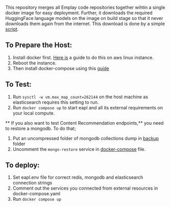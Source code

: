 This repository merges all Emplay code repositories together wihtin a single docker image for easy deployment.
Further, it downloads the required HuggingFace language models on the image on build stage so that it never downloads them again from the internet. This download is done by a simple [script](./download_hfmodels.py).

## To Prepare the Host:

1. Install docker first. [Here is](https://docs.aws.amazon.com/AmazonECS/latest/developerguide/create-container-image.html#create-container-image-install-docker) a guide to do this on aws linux instance. 
2. Reboot the instance.
3. Then install docker-compose using this [guide](https://docs.docker.com/compose/install/compose-plugin/#install-the-plugin-manually)

## To Test:

1. Run `sysctl -w vm.max_map_count=262144` on the host machine as elasticsearch requires this setting to run.
2. Run `docker compose up` to start eapl and all its external requirements on your local compute.

** If you also want to test Content Recommendation endpoints,** you need to restore a mongodb. To do that;
1. Put an uncompressed folder of mongodb collections dump in [backup](./backup/) folder
2. Uncomment the `mongo-restore` service in [docker-compose](docker-compose.yaml) file. 

## To deploy:

1. Set eapl.env file for correct redis, mongodb and elasticsearch connection strings
2. Comment out the services you connected from external resources in docker-compose.yaml
3. Run `docker compose up`

